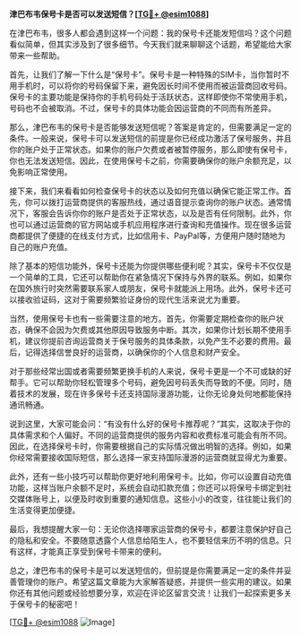 **津巴布韦保号卡是否可以发送短信？[[TG💪+ @esim1088](https://t.me/s/esim1088)]**

在津巴布韦，很多人都会遇到这样一个问题：我的保号卡还能发短信吗？这个问题看似简单，但其实涉及到了很多细节。今天我们就来聊聊这个话题，希望能给大家带来一些帮助。

首先，让我们了解一下什么是“保号卡”。保号卡是一种特殊的SIM卡，当你暂时不用手机时，可以将你的号码保留下来，避免因长时间不使用而被运营商回收号码。保号卡的主要功能是保持你的手机号码处于活跃状态，这样即使你不常使用手机，号码也不会被取消。不过，保号卡的具体功能会因运营商的不同而有所差异。

那么，津巴布韦的保号卡是否能够发送短信呢？答案是肯定的，但需要满足一定的条件。一般来说，保号卡可以发送短信的前提是你已经成功激活了保号服务，并且你的账户处于正常状态。如果你的账户欠费或者被暂停服务，那么即使有保号卡，你也无法发送短信。因此，在使用保号卡之前，你需要确保你的账户余额充足，以免影响正常使用。

接下来，我们来看看如何检查保号卡的状态以及如何充值以确保它能正常工作。首先，你可以拨打运营商提供的客服热线，通过语音提示查询你的账户状态。通常情况下，客服会告诉你你的账户是否处于正常状态，以及是否有任何限制。此外，你也可以通过运营商的官方网站或手机应用程序进行查询和充值操作。现在很多运营商都提供了便捷的在线支付方式，比如信用卡、PayPal等，方便用户随时随地为自己的账户充值。

除了基本的短信功能外，保号卡还能为你提供哪些便利呢？其实，保号卡不仅仅是一个简单的工具，它还可以帮助你在紧急情况下保持与外界的联系。例如，如果你在国外旅行时突然需要联系家人或朋友，保号卡就能派上用场。此外，保号卡还可以接收验证码，这对于需要频繁验证身份的现代生活来说尤为重要。

当然，使用保号卡也有一些需要注意的地方。首先，你需要定期检查你的账户状态，确保不会因为欠费或其他原因导致服务中断。其次，如果你计划长期不使用手机，建议你提前咨询运营商关于保号服务的具体条款，以免产生不必要的费用。最后，记得选择信誉良好的运营商，以确保你的个人信息和财产安全。

对于那些经常出国或者需要频繁更换手机的人来说，保号卡更是一个不可或缺的好帮手。它可以帮助你轻松管理多个号码，避免因号码丢失而导致的不便。同时，随着技术的发展，现在许多保号卡还支持国际漫游功能，让你无论身处何地都能保持通讯畅通。

说到这里，大家可能会问：“有没有什么好的保号卡推荐呢？”其实，这取决于你的具体需求和个人偏好。不同的运营商提供的服务内容和收费标准可能会有所不同。因此，在选择保号卡时，你需要根据自己的实际情况做出明智的选择。例如，如果你经常需要接收国际短信，那么选择一家支持国际漫游的运营商就显得尤为重要。

此外，还有一些小技巧可以帮助你更好地利用保号卡。比如，你可以设置自动充值功能，这样当账户余额不足时，系统会自动扣款充值；你还可以将保号卡绑定到社交媒体账号上，以便及时收到重要的通知信息。这些小小的改变，往往能让我们的生活变得更加便捷。

最后，我想提醒大家一句：无论你选择哪家运营商的保号卡，都要注意保护好自己的隐私和安全。不要随意透露个人信息给陌生人，也不要轻信来历不明的信息。只有这样，才能真正享受到保号卡带来的便利。

总之，津巴布韦的保号卡是可以发送短信的，但前提是你需要满足一定的条件并妥善管理你的账户。希望这篇文章能为大家解答疑惑，并提供一些实用的建议。如果你还有其他问题或经验想要分享，欢迎在评论区留言交流！让我们一起探索更多关于保号卡的秘密吧！

[[TG💪+ @esim1088](https://t.me/s/esim1088) ![Image](https://i.postimg.cc/4NQfJmqS/Snipaste-2025-05-13-00-14-12.png)]
